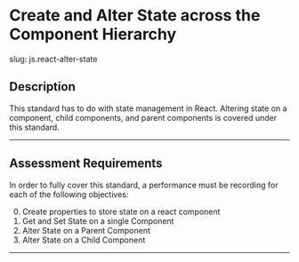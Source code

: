 # Create and Alter State across the Component Hierarchy

slug: js.react-alter-state

## Description
This standard has to do with state management in React. Altering state on a component, child components, and parent components is covered under this standard.

---
## Assessment Requirements
In order to fully cover this standard, a performance must be recording for each of the following objectives:

0. Create properties to store state on a react component
1. Get and Set State on a single Component
2. Alter State on a Parent Component
3. Alter State on a Child Component

---
